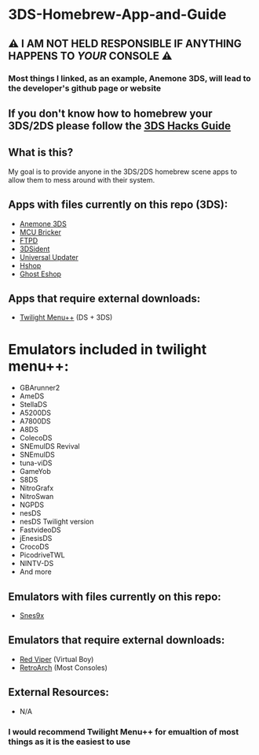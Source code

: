 # 3DS-Homebrew-App-and-Guide

## ⚠️ **I AM NOT HELD RESPONSIBLE IF ANYTHING HAPPENS TO _YOUR_ CONSOLE** ⚠️

### Most things I linked, as an example, Anemone 3DS, will lead to the developer's github page or website 

## If you don't know how to homebrew your 3DS/2DS please follow the [3DS Hacks Guide](https://3ds.hacks.guide/)

## What is this?

My goal is to provide anyone in the 3DS/2DS homebrew scene apps to allow them to mess around with their system.

## Apps with files currently on this repo (3DS):
- [Anemone 3DS](https://github.com/astronautlevel2/Anemone3DS/releases)
- [MCU Bricker](https://github.com/MechanicalDragon0687/MCU_Bricker_tinydb)
- [FTPD](https://github.com/mtheall/ftpd)
- [3DSident](https://github.com/joel16/3DSident/releases)
- [Universal Updater](https://github.com/Universal-Team/Universal-Updater/releases)
- [Hshop](https://hshop.erista.me/3hs)
- [Ghost Eshop](http://ghosteshop.com)

## Apps that require external downloads:
- [Twilight Menu++](https://github.com/DS-Homebrew/TWiLightMenu) (DS + 3DS)

# Emulators included in twilight menu++:
- GBArunner2
- AmeDS
- StellaDS
- A5200DS
- A7800DS
- A8DS
- ColecoDS
- SNEmulDS Revival
- SNEmulDS
- tuna-viDS
- GameYob
- S8DS
- NitroGrafx
- NitroSwan
- NGPDS
- nesDS
- nesDS Twilight version
- FastvideoDS
- jEnesisDS
- CrocoDS
- PicodriveTWL
- NINTV-DS
- And more

## Emulators with files currently on this repo:
- [Snes9x](https://github.com/bubble2k16/snes9x_3ds)

## Emulators that require external downloads:
- [Red Viper](https://github.com/skyfloogle/red-viper/releases) (Virtual Boy)
- [RetroArch](https://www.retroarch.com/?page=platforms) (Most Consoles)

## External Resources:
- N/A

### I would recommend Twilight Menu++ for emualtion of most things as it is the easiest to use
